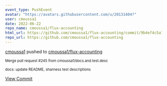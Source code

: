 ```yaml
---
event_type: PushEvent
avatar: "https://avatars.githubusercontent.com/u/20131404?"
user: cmoussa1
date: 2022-06-22
repo_name: cmoussa1/flux-accounting
html_url: https://github.com/cmoussa1/flux-accounting/commit/9b4ef4c5a7583d3c07f9cc014723f742257af008
repo_url: https://github.com/cmoussa1/flux-accounting
---
```


<a href='https://github.com/cmoussa1' target='_blank'>cmoussa1</a> pushed to <a href='https://github.com/cmoussa1/flux-accounting' target='_blank'>cmoussa1/flux-accounting</a>

<small>Merge pull request #245 from cmoussa1/docs.and.test.desc

docs: update README, sharness test descriptions</small>

<a href='https://github.com/cmoussa1/flux-accounting/commit/9b4ef4c5a7583d3c07f9cc014723f742257af008' target='_blank'>View Commit</a>